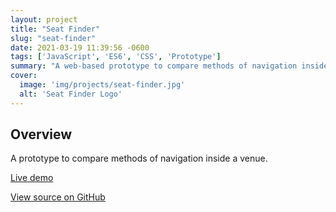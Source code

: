```yaml
---
layout: project
title: "Seat Finder"
slug: "seat-finder"
date: 2021-03-19 11:39:56 -0600
tags: ['JavaScript', 'ES6', 'CSS', 'Prototype']
summary: "A web-based prototype to compare methods of navigation inside a venue."
cover:
  image: 'img/projects/seat-finder.jpg'
  alt: 'Seat Finder Logo'
---
```


## Overview
A prototype to compare methods of navigation inside a venue.

[Live demo](https://jamesklassen.dev/Seat-Finder)

[View source on GitHub](https://github.com/jameswklassen/Seat-Finder)
